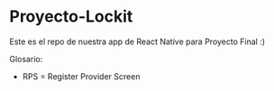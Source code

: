 # Proyecto-Lockit
Este es el repo de nuestra app de React Native para Proyecto Final :)

Glosario: 

* RPS = Register Provider Screen
